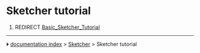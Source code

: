 # Sketcher tutorial
1.  REDIRECT [Basic_Sketcher_Tutorial](Basic_Sketcher_Tutorial.md)



---
⏵ [documentation index](../README.md) > [Sketcher](Sketcher_Workbench.md) > Sketcher tutorial
